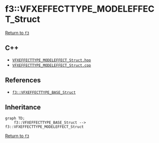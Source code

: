 # f3::VFXEFFECTTYPE_MODELEFFECT_Struct

[Return to `f3`](/docs/f3.md)

## C++

- [`VFXEFFECTTYPE_MODELEFFECT_Struct.hpp`](/c++/include/VFXEFFECTTYPE_MODELEFFECT_Struct.hpp)
- [`VFXEFFECTTYPE_MODELEFFECT_Struct.cpp`](/c++/source/VFXEFFECTTYPE_MODELEFFECT_Struct.cpp)

## References

- [`f3::VFXEFFECTTYPE_BASE_Struct`](/docs/f3/VFXEFFECTTYPE_BASE_Struct.md)

## Inheritance

```mermaid
graph TD;
    f3::VFXEFFECTTYPE_BASE_Struct --> f3::VFXEFFECTTYPE_MODELEFFECT_Struct
```

[Return to `f3`](/docs/f3.md)